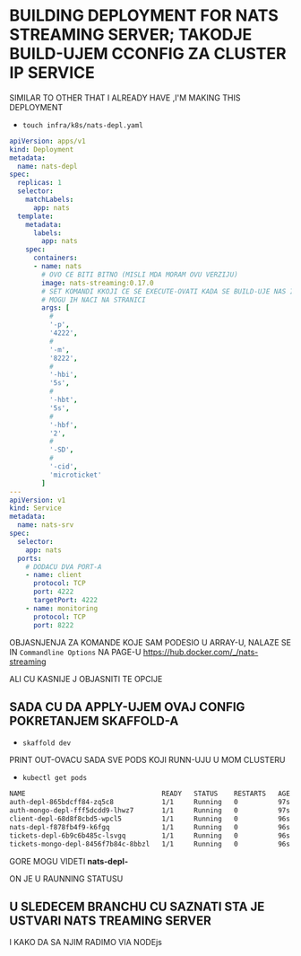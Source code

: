 # BUILDING DEPLOYMENT FOR NATS STREAMING SERVER; TAKODJE BUILD-UJEM CCONFIG ZA CLUSTER IP SERVICE

SIMILAR TO OTHER THAT I ALREADY HAVE ,I'M MAKING THIS DEPLOYMENT

- `touch infra/k8s/nats-depl.yaml`

```yaml
apiVersion: apps/v1
kind: Deployment
metadata:
  name: nats-depl
spec:
  replicas: 1
  selector:
    matchLabels:
      app: nats
  template:
    metadata:
      labels:
        app: nats
    spec:
      containers:
      - name: nats
        # OVO CE BITI BITNO (MISLI MDA MORAM OVU VERZIJU)
        image: nats-streaming:0.17.0
        # SET KOMANDI KKOJI CE SE EXECUTE-OVATI KADA SE BUILD-UJE NAS IMAGE
        # MOGU IH NACI NA STRANICI
        args: [
          #
          '-p',
          '4222',
          #
          '-m',
          '8222',
          #
          '-hbi',
          '5s',
          #
          '-hbt',
          '5s',
          #
          '-hbf',
          '2',
          #
          '-SD',
          #
          '-cid',
          'microticket'
        ]
---
apiVersion: v1
kind: Service
metadata:
  name: nats-srv
spec:
  selector:
    app: nats
  ports:
    # DODACU DVA PORT-A
    - name: client
      protocol: TCP
      port: 4222
      targetPort: 4222
    - name: monitoring
      protocol: TCP
      port: 8222

```

OBJASNJENJA ZA KOMANDE KOJE SAM PODESIO U ARRAY-U, NALAZE SE IN `Commandline Options` NA PAGE-U <https://hub.docker.com/_/nats-streaming>

ALI CU KASNIJE J OBJASNITI TE OPCIJE

## SADA CU DA APPLY-UJEM OVAJ CONFIG POKRETANJEM SKAFFOLD-A

- `skaffold dev`

PRINT OUT-OVACU SADA SVE PODS KOJI RUNN-UJU U MOM CLUSTERU

- `kubectl get pods`

```zsh
NAME                                  READY   STATUS    RESTARTS   AGE
auth-depl-865bdcff84-zq5c8            1/1     Running   0          97s
auth-mongo-depl-fff5dcdd9-lhwz7       1/1     Running   0          97s
client-depl-68d8f8cbd5-wpcl5          1/1     Running   0          96s
nats-depl-f878fb4f9-k6fgq             1/1     Running   0          96s
tickets-depl-6b9c6b485c-lsvgq         1/1     Running   0          96s
tickets-mongo-depl-8456f7b84c-8bbzl   1/1     Running   0          96s

```

GORE MOGU VIDETI **nats-depl-**

ON JE U RAUNNING STATUSU

## U SLEDECEM BRANCHU CU SAZNATI STA JE USTVARI NATS TREAMING SERVER

I KAKO DA SA NJIM RADIMO VIA NODEjs
